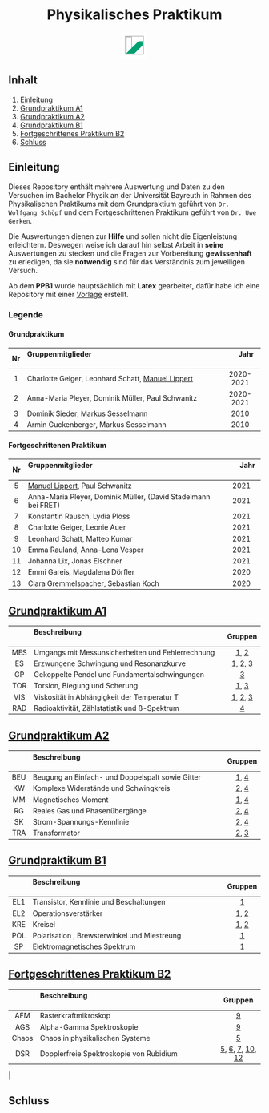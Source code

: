 <h1 align="center">Physikalisches Praktikum</h1>
<p align="center">
  <img src="UniBT_Logo.jpeg" width = 50/>
</p>

## Inhalt
1) [Einleitung](#einleitung)
2) [Grundpraktikum A1](#grundpraktikum-a1)
3) [Grundpraktikum A2](#grundpraktikum-a2)
4) [Grundpraktikum B1](#grundpraktikum-b1)
5) [Fortgeschrittenes Praktikum B2](#fortgeschrittenes-praktikum-b2)
6) [Schluss](#schluss)

## Einleitung
Dieses Repository enthält mehrere Auswertung und Daten zu den Versuchen im Bachelor Physik an der Universität Bayreuth in Rahmen des Physikalischen Praktikums mit dem Grundpraktium geführt von ``Dr. Wolfgang Schöpf`` und dem Fortgeschrittenen Praktikum geführt von ``Dr. Uwe Gerken``.

Die Auswertungen dienen zur **Hilfe** und sollen nicht die Eigenleistung erleichtern. Deswegen weise ich darauf hin selbst Arbeit in **seine** Auswertungen zu stecken und die Fragen zur Vorbereitung **gewissenhaft** zu erledigen, da sie **notwendig** sind für das Verständnis zum jeweiligen Versuch.

Ab dem **PPB1** wurde hauptsächlich mit **Latex** gearbeitet, dafür habe ich eine Repository mit einer [Vorlage](https://github.com/ManeLippert/PraktikumsVorlage) erstellt.

### Legende

#### Grundpraktikum

| Nr | Gruppenmitglieder  <img width=400/>                                                 | <img width=20/> Jahr <img width=20/>    |
|:--:|:------------------------------------------------------------------------------------|:---------:|
| 1  | Charlotte Geiger, Leonhard Schatt, [Manuel Lippert](https://github.com/ManeLippert) | 2020-2021 |
| 2  | Anna-Maria Pleyer, Dominik Müller, Paul Schwanitz                                   | 2020-2021 |
| 3  | Dominik Sieder, Markus Sesselmann                                                   |   2010    |
| 4  | Armin Guckenberger, Markus Sesselmann                                               |   2010    |

#### Fortgeschrittenen Praktikum

| Nr | Gruppenmitglieder  <img width=400/>                                                 | <img width=20/> Jahr <img width=20/>    |
|:--:|:------------------------------------------------------------------------------------|:---------:|
| 5  | [Manuel Lippert](https://github.com/ManeLippert), Paul Schwanitz                    |   2021    |
| 6  | Anna-Maria Pleyer, Dominik Müller, (David Stadelmann bei FRET)                      |   2021    |
| 7  | Konstantin Rausch, Lydia Ploss                                                      |   2021    |
| 8  | Charlotte Geiger, Leonie Auer                                                       |   2021    |
| 9  | Leonhard Schatt, Matteo Kumar                                                       |   2021    |
| 10 | Emma Rauland, Anna-Lena Vesper                                                      |   2021    |
| 11 | Johanna Lix, Jonas Elschner                                                         |   2021    |
| 12 | Emmi Gareis, Magdalena Dörfler                                                      |   2020    |
| 13 | Clara Gremmelspacher, Sebastian Koch                                                |   2020    |

## [Grundpraktikum A1](/PPA1)

|         | Beschreibung <img width=500/>                                                       |   Gruppen   |
|:-------:|:------------------------------------------------------------------------------------|:-----------:|
| MES     | Umgangs mit Messunsicherheiten und Fehlerrechnung                                   | [1](/PPA1/Versuch_MES/Charlotte_Leo_Manuel/Versuch_MES.pdf), [2](/PPA1/Versuch_MES/Anna-Maria_Dominik_Paul/Auswerteheft%20MES.pdf) |
| ES      | Erzwungene Schwingung und  Resonanzkurve                                            | [1](/PPA1/Versuch_ES/Charlotte_Leo_Manuel/), [2](/PPA1/Versuch_ES/Anna-Maria_Dominik_Paul/Auswerteheft_ES.pdf), [3](/PPA1/Versuch_ES/Dominik_Markus/Versuch_ES.pdf) |
| GP      | Gekoppelte Pendel und Fundamentalschwingungen                                       | [3](/PPA1/Versuch_GP/Markus_Dominik/Versuch_GP.pdf) |
| TOR     | Torsion, Biegung und Scherung                                                       | [1](/PPA1/Versuch_TOR/Charlotte_Leo_Manuel/Versuch_TOR.pdf), [3](/PPA1/Versuch_TOR/Dominik_Markus/Versuch_TOR.pdf) |
| VIS     | Viskosität in Abhängigkeit der Temperatur T                                         | [1](/PPA1/Versuch_VIS/Charlotte_Leo_Manuel/Versuch_VIS.pdf), [2](/PPA1/Versuch_VIS/Anna-Maria_Dominik_Paul/Auswerteheft_VIS.pdf), [3](/PPA1/Versuch_VIS/Dominik_Markus/Versuch_VIS.pdf) |
| RAD     | Radioaktivität, Zählstatistik und ß-Spektrum                                        | [4](/PPA1/Versuch_RAD/Achim_Markus/Versuch_RAD.pdf) |
## [Grundpraktikum A2](/PPA2)

|         | Beschreibung <img width=500/>                                                       |   Gruppen   |
|:-------:|:------------------------------------------------------------------------------------|:-----------:|
| BEU     | Beugung an Einfach- und Doppelspalt sowie Gitter                                    | [1](/PPA2/Versuch_BEU/Charlotte_Leo_Manuel/Versuch_BEU.pdf), [4](/PPA2/Versuch_BEU/Achim_Markus/Versuch_BEU.pdf) |
| KW      | Komplexe Widerstände und Schwingkreis                                               | [2](/PPA2/Versuch_KW/Anna-Maria_Dominik_Paul/Auswertung%20KW.pdf), [4](/PPA2/Versuch_KW/Achim_Markus/Versuch_KW.pdf) |
| MM      | Magnetisches Moment                                                                 | [1](/PPA2/Versuch_MM/Charlotte_Leo_Manuel/Versuch_MM.pdf), [4](/PPA2/Versuch_MM/Achim_Markus/Versuch_MM.pdf) |
| RG      | Reales Gas und Phasenübergänge                                                      | [2](/PPA2/Versuch_RG/Anna-Maria_Dominik_Paul/Auswerteheft_RG.pdf), [4](/PPA2/Versuch_RG/Achim_Markus/Versuch_RG.pdf) |
| SK      | Strom-Spannungs-Kennlinie                                                           | [2](/PPA2/Versuch_SK/Anna-Maria_Dominik_Paul/), [4](/PPA2/Versuch_SK/Achim_Markus/Versuch_SK.pdf) |
| TRA     | Transformator                                                                       | [2](/PPA2/Versuch_TRA/Anna-Maria_Dominik_Paul/Auswertung%20TRA.pdf), [3](/PPA2/Versuch_TRA/Dominik_Markus/Versuch_TRA.pdf) |

## [Grundpraktikum B1](/PPB1)

|         | Beschreibung <img width=500/>                                                       |   Gruppen   |
|:-------:|:------------------------------------------------------------------------------------|:-----------:|
| EL1     | Transistor, Kennlinie und Beschaltungen                                             | [1](/PPB1/Versuch_EL1/Charlotte_Leo_Manuel/Versuch_EL1.pdf) |
| EL2     | Operationsverstärker                                                                | [1](/PPB1/Versuch_EL2/Charlotte_Leo_Manuel/Versuch_EL2.pdf), [2](/PPB1/Versuch_EL2/Anna-Maria_Dominik_Paul/Master.pdf) |
| KRE     | Kreisel                                                                             | [1](/PPB1/Versuch_KRE/Charlotte_Leo_Manuel/Versuch_KRE.pdf), [2](/PPB1/Versuch_KRE/Anna-Maria_Dominik_Paul/Master.pdf) |
| POL     | Polarisation , Brewsterwinkel und Miestreung                                        | [1](/PPB1/Versuch_POL/Charlotte_Leo_Manuel/Versuch_POL.pdf) |
| SP      | Elektromagnetisches Spektrum                                                        | [1](/PPB1/Versuch_SP/Charlotte_Leo_Manuel/Versuch_SP.pdf)  |


## [Fortgeschrittenes Praktikum B2](/PPB2)

|         | Beschreibung <img width=500/>                                                       |   Gruppen   |
|:-------:|:------------------------------------------------------------------------------------|:-----------:|
| AFM     | Rasterkraftmikroskop                                                                | [9](/PPB2/Versuch_AFM/Leo_Matteo/Versuch_AFM.pdf) |
| AGS     | Alpha-Gamma Spektroskopie                                                           | [9](/PPB2/Versuch_AGS/Leo_Matteo/Versuch_AlphaGamma.pdf) |
| Chaos   | Chaos in physikalischen Systeme                                                     | [5](/PPB2/Versuch_Chaos/Manuel_Paul/Versuch_Chaos.pdf) |
| DSR     | Dopplerfreie Spektroskopie von Rubidium                                             | [5](/PPB2/Versuch_DSR/Manuel_Paul/Experiment_DSR.pdf), [6](/PPB2/Versuch_DSR/Anna-Maria_Dominik/Master.pdf), [7](/PPB2/Versuch_DSR/Konstantin_Lydia/PPB2_DSR_Gruppe7.pdf), [10](/PPB2/Versuch_DSR/Emma_Anna-Lena/), [12](/PPB2/Versuch_DSR/Emmi_Magdalena/DSvR.pdf) |
|

## Schluss